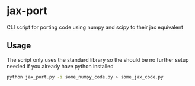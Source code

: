 # jax-port
CLI script for porting code using numpy and scipy to their jax equivalent

## Usage
The script only uses the standard library so the should be no further setup needed if you already have python installed
```bash
python jax_port.py -i some_numpy_code.py > some_jax_code.py
```
